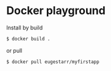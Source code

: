 # Docker playground

Install by build

```zsh
$ docker build .
```

or pull

```zsh
$ docker pull eugestarr/myfirstapp
```